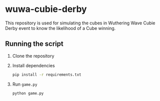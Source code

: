 # wuwa-cubie-derby

This repository is used for simulating the cubes in Wuthering Wave Cubie Derby event to know the likelihood of a Cube winning.

## Running the script

1.  Clone the repository

2.  Install dependencies
    ```bash
    pip install -r requirements.txt
    ```

3.  Run `game.py`
    ```bash
    python game.py
    ```
